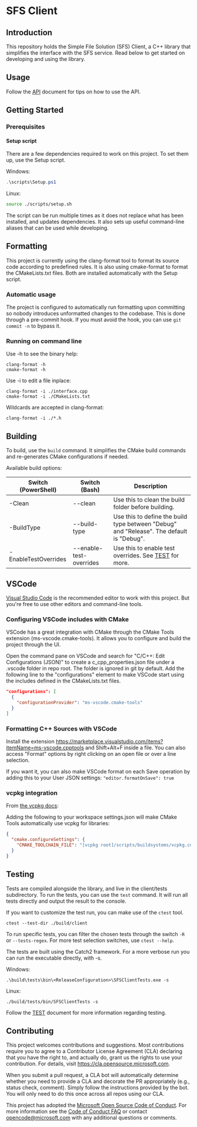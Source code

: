 # SFS Client

## Introduction

This repository holds the Simple File Solution (SFS) Client, a C++ library that simplifies the interface with the SFS service.
Read below to get started on developing and using the library.

## Usage

Follow the [API](API.md) document for tips on how to use the API.

## Getting Started

### Prerequisites

#### Setup script

There are a few dependencies required to work on this project.
To set them up, use the Setup script.

Windows:
```powershell
.\scripts\Setup.ps1
```

Linux:
```bash
source ./scripts/setup.sh
```

The script can be run multiple times as it does not replace what has been installed, and updates dependencies.
It also sets up useful command-line aliases that can be used while developing.

## Formatting

This project is currently using the clang-format tool to format its source code according to predefined rules.
It is also using cmake-format to format the CMakeLists.txt files.
Both are installed automatically with the Setup script.

### Automatic usage

The project is configured to automatically run formatting upon committing so nobody introduces
unformatted changes to the codebase. This is done through a pre-commit hook.
If you must avoid the hook, you can use `git commit -n` to bypass it.

### Running on command line

Use -h to see the binary help:
```
clang-format -h
cmake-format -h
```

Use -i to edit a file inplace:
```
clang-format -i ./interface.cpp
cmake-format -i ./CMakeLists.txt
```

Wildcards are accepted in clang-format:
```
clang-format -i ./*.h
```

## Building

To build, use the `build` command. It simplifies the CMake build commands and re-generates CMake configurations if needed.

Available build options:

| Switch (PowerShell)  | Switch (Bash)           | Description                                                                              |
|----------------------|-------------------------|------------------------------------------------------------------------------------------|
| -Clean               | --clean                 | Use this to clean the build folder before building.                                      |
| -BuildType           | --build-type            | Use this to define the build type between "Debug" and "Release". The default is "Debug". |
| -EnableTestOverrides | --enable-test-overrides | Use this to enable test overrides. See [TEST](TEST.md) for more.                         |

## VSCode

[Visual Studio Code](https://code.visualstudio.com) is the recommended editor to work with this project.
But you're free to use other editors and command-line tools.

### Configuring VSCode includes with CMake

VSCode has a great integration with CMake through the CMake Tools extension (ms-vscode.cmake-tools).
It allows you to configure and build the project through the UI.

Open the command pane on VSCode and search for "C/C++: Edit Configurations (JSON)" to create a c_cpp_properties.json file under a .vscode folder in repo root.
The folder is ignored in git by default.
Add the following line to the "configurations" element to make VSCode start using the includes defined in the CMakeLists.txt files.

```json
"configurations": [
  {
    "configurationProvider": "ms-vscode.cmake-tools"
  }
]
```

### Formatting C++ Sources with VSCode

Install the extension https://marketplace.visualstudio.com/items?itemName=ms-vscode.cpptools and Shift+Alt+F inside a file.
You can also access "Format" options by right clicking on an open file or over a line selection.

If you want it, you can also make VSCode format on each Save operation by adding this to your User JSON settings:
`"editor.formatOnSave": true`

### vcpkg integration

From [the vcpkg docs](https://github.com/Microsoft/vcpkg/#visual-studio-code-with-cmake-tools):

Adding the following to your workspace settings.json will make CMake Tools automatically use vcpkg for libraries:

```json
{
  "cmake.configureSettings": {
    "CMAKE_TOOLCHAIN_FILE": "[vcpkg root]/scripts/buildsystems/vcpkg.cmake"
  }
}
```

## Testing

Tests are compiled alongside the library, and live in the client/tests subdirectory.
To run the tests, you can use the `test` command. It will run all tests directly and output the result to the console.

If you want to customize the test run, you can make use of the `ctest` tool.

```
ctest --test-dir ./build/client
```

To run specific tests, you can filter the chosen tests through the switch `-R` or `--tests-regex`.
For more test selection switches, use `ctest --help`.

The tests are built using the Catch2 framework. For a more verbose run you can run the executable directly, with -s.

Windows:
```
.\build\tests\bin\<ReleaseConfiguration>\SFSClientTests.exe -s
```

Linux:
```
./build/tests/bin/SFSClientTests -s
```

Follow the [TEST](TEST.md) document for more information regarding testing.

## Contributing

This project welcomes contributions and suggestions.  Most contributions require you to agree to a
Contributor License Agreement (CLA) declaring that you have the right to, and actually do, grant us
the rights to use your contribution. For details, visit https://cla.opensource.microsoft.com.

When you submit a pull request, a CLA bot will automatically determine whether you need to provide
a CLA and decorate the PR appropriately (e.g., status check, comment). Simply follow the instructions
provided by the bot. You will only need to do this once across all repos using our CLA.

This project has adopted the [Microsoft Open Source Code of Conduct](https://opensource.microsoft.com/codeofconduct/).
For more information see the [Code of Conduct FAQ](https://opensource.microsoft.com/codeofconduct/faq/) or
contact [opencode@microsoft.com](mailto:opencode@microsoft.com) with any additional questions or comments.
